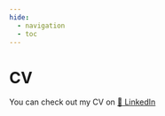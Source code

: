 ```yaml
---
hide:
  - navigation
  - toc
---
```


# CV

You can check out my CV on <a href="https://www.linkedin.com/in/anders-bo-sorensen/"> 📰 LinkedIn</a>
